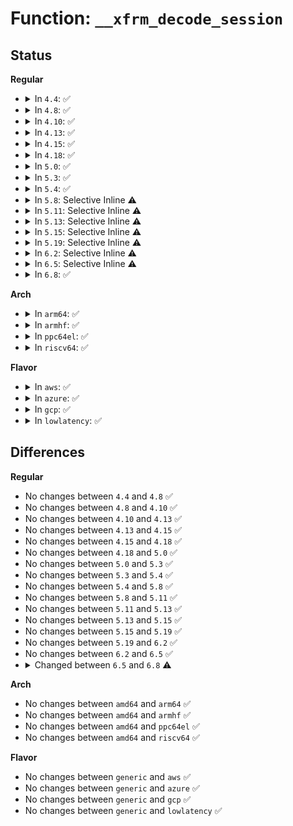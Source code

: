 # Function: <code>__xfrm_decode_session</code>

## Status
<b>Regular</b>
<ul>
<li>
<details>
<summary>In <code>4.4</code>: ✅</summary>

```c
int __xfrm_decode_session(struct sk_buff *skb, struct flowi *fl, unsigned int family, int reverse);
```

**Collision:** Unique Global

**Inline:** No

**Transformation:** False

**Instances:**

```
In net/xfrm/xfrm_policy.c (ffffffff817b11a0)
Location: net/xfrm/xfrm_policy.c:2434
Inline: False
Direct callers:
  - net/ipv4/icmp.c:icmp_route_lookup
  - net/ipv4/icmp.c:icmp_route_lookup
  - net/ipv4/netfilter.c:ip_route_me_harder
  - net/xfrm/xfrm_policy.c:xfrm_policy_queue_process
  - net/xfrm/xfrm_policy.c:xfrm_policy_queue_process
  - net/xfrm/xfrm_policy.c:__xfrm_route_forward
  - net/xfrm/xfrm_policy.c:__xfrm_policy_check
  - net/ipv6/icmp.c:icmpv6_route_lookup
  - net/ipv6/netfilter.c:ip6_route_me_harder
```
**Symbols:**

```
ffffffff817b11a0-ffffffff817b11e6: __xfrm_decode_session (STB_GLOBAL)
```
</details>
</li>
<li>
<details>
<summary>In <code>4.8</code>: ✅</summary>

```c
int __xfrm_decode_session(struct sk_buff *skb, struct flowi *fl, unsigned int family, int reverse);
```

**Collision:** Unique Global

**Inline:** No

**Transformation:** False

**Instances:**

```
In net/xfrm/xfrm_policy.c (ffffffff8181e0f0)
Location: net/xfrm/xfrm_policy.c:2438
Inline: False
Direct callers:
  - net/ipv4/icmp.c:icmp_route_lookup
  - net/ipv4/icmp.c:icmp_route_lookup
  - net/ipv4/netfilter.c:ip_route_me_harder
  - net/xfrm/xfrm_policy.c:__xfrm_route_forward
  - net/xfrm/xfrm_policy.c:__xfrm_policy_check
  - net/xfrm/xfrm_policy.c:xfrm_policy_queue_process
  - net/xfrm/xfrm_policy.c:xfrm_policy_queue_process
  - net/ipv6/icmp.c:icmpv6_route_lookup
  - net/ipv6/netfilter.c:ip6_route_me_harder
```
**Symbols:**

```
ffffffff8181e0f0-ffffffff8181e136: __xfrm_decode_session (STB_GLOBAL)
```
</details>
</li>
<li>
<details>
<summary>In <code>4.10</code>: ✅</summary>

```c
int __xfrm_decode_session(struct sk_buff *skb, struct flowi *fl, unsigned int family, int reverse);
```

**Collision:** Unique Global

**Inline:** No

**Transformation:** False

**Instances:**

```
In net/xfrm/xfrm_policy.c (ffffffff8184f970)
Location: net/xfrm/xfrm_policy.c:2466
Inline: False
Direct callers:
  - net/ipv4/icmp.c:icmp_route_lookup
  - net/ipv4/icmp.c:icmp_route_lookup
  - net/ipv4/netfilter.c:ip_route_me_harder
  - net/xfrm/xfrm_policy.c:__xfrm_route_forward
  - net/xfrm/xfrm_policy.c:__xfrm_policy_check
  - net/xfrm/xfrm_policy.c:xfrm_policy_queue_process
  - net/xfrm/xfrm_policy.c:xfrm_policy_queue_process
  - net/ipv6/icmp.c:icmpv6_route_lookup
  - net/ipv6/netfilter.c:ip6_route_me_harder
```
**Symbols:**

```
ffffffff8184f970-ffffffff8184f9b6: __xfrm_decode_session (STB_GLOBAL)
```
</details>
</li>
<li>
<details>
<summary>In <code>4.13</code>: ✅</summary>

```c
int __xfrm_decode_session(struct sk_buff *skb, struct flowi *fl, unsigned int family, int reverse);
```

**Collision:** Unique Global

**Inline:** No

**Transformation:** False

**Instances:**

```
In net/xfrm/xfrm_policy.c (ffffffff81873580)
Location: net/xfrm/xfrm_policy.c:2412
Inline: False
Direct callers:
  - net/ipv4/netfilter.c:ip_route_me_harder
  - net/xfrm/xfrm_policy.c:__xfrm_route_forward
  - net/xfrm/xfrm_policy.c:__xfrm_policy_check
  - net/xfrm/xfrm_policy.c:xfrm_policy_queue_process
  - net/xfrm/xfrm_policy.c:xfrm_policy_queue_process
  - net/ipv6/icmp.c:icmpv6_route_lookup
  - net/ipv6/netfilter.c:ip6_route_me_harder
```
**Symbols:**

```
ffffffff81873580-ffffffff818735c7: __xfrm_decode_session (STB_GLOBAL)
```
</details>
</li>
<li>
<details>
<summary>In <code>4.15</code>: ✅</summary>

```c
int __xfrm_decode_session(struct sk_buff *skb, struct flowi *fl, unsigned int family, int reverse);
```

**Collision:** Unique Global

**Inline:** No

**Transformation:** False

**Instances:**

```
In net/xfrm/xfrm_policy.c (ffffffff818f3f00)
Location: net/xfrm/xfrm_policy.c:2354
Inline: False
Direct callers:
  - net/ipv4/netfilter.c:ip_route_me_harder
  - net/xfrm/xfrm_policy.c:__xfrm_route_forward
  - net/xfrm/xfrm_policy.c:__xfrm_policy_check
  - net/xfrm/xfrm_policy.c:xfrm_policy_queue_process
  - net/xfrm/xfrm_policy.c:xfrm_policy_queue_process
  - net/ipv6/icmp.c:icmpv6_route_lookup
  - net/ipv6/netfilter.c:ip6_route_me_harder
```
**Symbols:**

```
ffffffff818f3f00-ffffffff818f3f4c: __xfrm_decode_session (STB_GLOBAL)
```
</details>
</li>
<li>
<details>
<summary>In <code>4.18</code>: ✅</summary>

```c
int __xfrm_decode_session(struct sk_buff *skb, struct flowi *fl, unsigned int family, int reverse);
```

**Collision:** Unique Global

**Inline:** No

**Transformation:** False

**Instances:**

```
In net/xfrm/xfrm_policy.c (ffffffff8194a6e0)
Location: net/xfrm/xfrm_policy.c:2364
Inline: False
Direct callers:
  - net/ipv4/netfilter.c:ip_route_me_harder
  - net/xfrm/xfrm_policy.c:__xfrm_route_forward
  - net/xfrm/xfrm_policy.c:__xfrm_policy_check
  - net/xfrm/xfrm_policy.c:xfrm_policy_queue_process
  - net/xfrm/xfrm_policy.c:xfrm_policy_queue_process
  - net/ipv6/icmp.c:icmpv6_route_lookup
  - net/ipv6/netfilter.c:ip6_route_me_harder
```
**Symbols:**

```
ffffffff8194a6e0-ffffffff8194a72b: __xfrm_decode_session (STB_GLOBAL)
```
</details>
</li>
<li>
<details>
<summary>In <code>5.0</code>: ✅</summary>

```c
int __xfrm_decode_session(struct sk_buff *skb, struct flowi *fl, unsigned int family, int reverse);
```

**Collision:** Unique Global

**Inline:** No

**Transformation:** False

**Instances:**

```
In net/xfrm/xfrm_policy.c (ffffffff8197c730)
Location: net/xfrm/xfrm_policy.c:3266
Inline: False
Direct callers:
  - net/ipv4/netfilter.c:ip_route_me_harder
  - net/xfrm/xfrm_policy.c:__xfrm_route_forward
  - net/xfrm/xfrm_policy.c:__xfrm_policy_check
  - net/xfrm/xfrm_policy.c:xfrm_policy_queue_process
  - net/xfrm/xfrm_policy.c:xfrm_policy_queue_process
  - net/ipv6/icmp.c:icmpv6_route_lookup
  - net/ipv6/netfilter.c:ip6_route_me_harder
```
**Symbols:**

```
ffffffff8197c730-ffffffff8197c77b: __xfrm_decode_session (STB_GLOBAL)
```
</details>
</li>
<li>
<details>
<summary>In <code>5.3</code>: ✅</summary>

```c
int __xfrm_decode_session(struct sk_buff *skb, struct flowi *fl, unsigned int family, int reverse);
```

**Collision:** Unique Global

**Inline:** No

**Transformation:** False

**Instances:**

```
In net/xfrm/xfrm_policy.c (ffffffff819e84d0)
Location: net/xfrm/xfrm_policy.c:3473
Inline: False
Direct callers:
  - net/ipv4/netfilter.c:ip_route_me_harder
  - net/xfrm/xfrm_policy.c:__xfrm_route_forward
  - net/xfrm/xfrm_policy.c:__xfrm_policy_check
  - net/xfrm/xfrm_policy.c:xfrm_policy_queue_process
  - net/xfrm/xfrm_policy.c:xfrm_policy_queue_process
  - net/ipv6/icmp.c:icmpv6_route_lookup
  - net/ipv6/netfilter.c:ip6_route_me_harder
```
**Symbols:**

```
ffffffff819e84d0-ffffffff819e8ce2: __xfrm_decode_session (STB_GLOBAL)
```
</details>
</li>
<li>
<details>
<summary>In <code>5.4</code>: ✅</summary>

```c
int __xfrm_decode_session(struct sk_buff *skb, struct flowi *fl, unsigned int family, int reverse);
```

**Collision:** Unique Global

**Inline:** No

**Transformation:** False

**Instances:**

```
In net/xfrm/xfrm_policy.c (ffffffff81a1f4e0)
Location: net/xfrm/xfrm_policy.c:3475
Inline: False
Direct callers:
  - net/ipv4/netfilter.c:ip_route_me_harder
  - net/xfrm/xfrm_policy.c:__xfrm_route_forward
  - net/xfrm/xfrm_policy.c:__xfrm_policy_check
  - net/xfrm/xfrm_policy.c:xfrm_policy_queue_process
  - net/xfrm/xfrm_policy.c:xfrm_policy_queue_process
  - net/ipv6/icmp.c:icmpv6_route_lookup
  - net/ipv6/netfilter.c:ip6_route_me_harder
```
**Symbols:**

```
ffffffff81a1f4e0-ffffffff81a1fcf2: __xfrm_decode_session (STB_GLOBAL)
```
</details>
</li>
<li>
<details>
<summary>In <code>5.8</code>: Selective Inline ⚠️</summary>

```c
int __xfrm_decode_session(struct sk_buff *skb, struct flowi *fl, unsigned int family, int reverse);
```

**Collision:** Unique Global

**Inline:** Selective

**Transformation:** False

**Instances:**

```
In net/xfrm/xfrm_policy.c (ffffffff81b15c3d)
Location: net/xfrm/xfrm_policy.c:3465
Inline: True
Inline callers:
  - net/xfrm/xfrm_policy.c:__xfrm_route_forward
  - net/xfrm/xfrm_policy.c:__xfrm_policy_check
  - net/xfrm/xfrm_policy.c:xfrm_policy_queue_process
  - net/xfrm/xfrm_policy.c:xfrm_policy_queue_process
Direct callers:
  - net/ipv4/netfilter.c:ip_route_me_harder
  - net/ipv6/icmp.c:icmpv6_route_lookup
  - net/ipv6/netfilter.c:ip6_route_me_harder
```
**Symbols:**

```
ffffffff81b126a0-ffffffff81b126ec: __xfrm_decode_session (STB_GLOBAL)
```
</details>
</li>
<li>
<details>
<summary>In <code>5.11</code>: Selective Inline ⚠️</summary>

```c
int __xfrm_decode_session(struct sk_buff *skb, struct flowi *fl, unsigned int family, int reverse);
```

**Collision:** Unique Global

**Inline:** Selective

**Transformation:** False

**Instances:**

```
In net/xfrm/xfrm_policy.c (ffffffff81b240ad)
Location: net/xfrm/xfrm_policy.c:3486
Inline: True
Inline callers:
  - net/xfrm/xfrm_policy.c:__xfrm_route_forward
  - net/xfrm/xfrm_policy.c:__xfrm_policy_check
  - net/xfrm/xfrm_policy.c:xfrm_policy_queue_process
  - net/xfrm/xfrm_policy.c:xfrm_policy_queue_process
Direct callers:
  - net/ipv4/netfilter.c:ip_route_me_harder
  - net/ipv6/icmp.c:icmpv6_route_lookup
  - net/ipv6/netfilter.c:ip6_route_me_harder
```
**Symbols:**

```
ffffffff81b20af0-ffffffff81b20b3c: __xfrm_decode_session (STB_GLOBAL)
```
</details>
</li>
<li>
<details>
<summary>In <code>5.13</code>: Selective Inline ⚠️</summary>

```c
int __xfrm_decode_session(struct sk_buff *skb, struct flowi *fl, unsigned int family, int reverse);
```

**Collision:** Unique Global

**Inline:** Selective

**Transformation:** False

**Instances:**

```
In net/xfrm/xfrm_policy.c (ffffffff81b11cdd)
Location: net/xfrm/xfrm_policy.c:3446
Inline: True
Inline callers:
  - net/xfrm/xfrm_policy.c:__xfrm_route_forward
  - net/xfrm/xfrm_policy.c:__xfrm_policy_check
  - net/xfrm/xfrm_policy.c:xfrm_policy_queue_process
  - net/xfrm/xfrm_policy.c:xfrm_policy_queue_process
Direct callers:
  - net/ipv4/netfilter.c:ip_route_me_harder
  - net/ipv6/icmp.c:icmpv6_route_lookup
  - net/ipv6/netfilter.c:ip6_route_me_harder
```
**Symbols:**

```
ffffffff81b0e590-ffffffff81b0e5dc: __xfrm_decode_session (STB_GLOBAL)
```
</details>
</li>
<li>
<details>
<summary>In <code>5.15</code>: Selective Inline ⚠️</summary>

```c
int __xfrm_decode_session(struct sk_buff *skb, struct flowi *fl, unsigned int family, int reverse);
```

**Collision:** Unique Global

**Inline:** Selective

**Transformation:** False

**Instances:**

```
In net/xfrm/xfrm_policy.c (ffffffff81bd582d)
Location: net/xfrm/xfrm_policy.c:3471
Inline: True
Inline callers:
  - net/xfrm/xfrm_policy.c:__xfrm_route_forward
  - net/xfrm/xfrm_policy.c:__xfrm_policy_check
  - net/xfrm/xfrm_policy.c:xfrm_policy_queue_process
  - net/xfrm/xfrm_policy.c:xfrm_policy_queue_process
Direct callers:
  - net/ipv4/netfilter.c:ip_route_me_harder
  - net/ipv6/icmp.c:icmpv6_route_lookup
  - net/ipv6/netfilter.c:ip6_route_me_harder
```
**Symbols:**

```
ffffffff81bd1a80-ffffffff81bd1acc: __xfrm_decode_session (STB_GLOBAL)
```
</details>
</li>
<li>
<details>
<summary>In <code>5.19</code>: Selective Inline ⚠️</summary>

```c
int __xfrm_decode_session(struct sk_buff *skb, struct flowi *fl, unsigned int family, int reverse);
```

**Collision:** Unique Global

**Inline:** Selective

**Transformation:** False

**Instances:**

```
In net/xfrm/xfrm_policy.c (ffffffff81d6c06e)
Location: net/xfrm/xfrm_policy.c:3473
Inline: True
Inline callers:
  - net/xfrm/xfrm_policy.c:__xfrm_route_forward
  - net/xfrm/xfrm_policy.c:__xfrm_policy_check
  - net/xfrm/xfrm_policy.c:xfrm_policy_queue_process
  - net/xfrm/xfrm_policy.c:xfrm_policy_queue_process
Direct callers:
  - net/ipv4/netfilter.c:ip_route_me_harder
  - net/ipv6/icmp.c:icmpv6_route_lookup
  - net/ipv6/netfilter.c:ip6_route_me_harder
```
**Symbols:**

```
ffffffff81d67c00-ffffffff81d67c58: __xfrm_decode_session (STB_GLOBAL)
```
</details>
</li>
<li>
<details>
<summary>In <code>6.2</code>: Selective Inline ⚠️</summary>

```c
int __xfrm_decode_session(struct sk_buff *skb, struct flowi *fl, unsigned int family, int reverse);
```

**Collision:** Unique Global

**Inline:** Selective

**Transformation:** False

**Instances:**

```
In net/xfrm/xfrm_policy.c (ffffffff81f373ce)
Location: net/xfrm/xfrm_policy.c:3547
Inline: True
Inline callers:
  - net/xfrm/xfrm_policy.c:__xfrm_route_forward
  - net/xfrm/xfrm_policy.c:__xfrm_policy_check
  - net/xfrm/xfrm_policy.c:xfrm_policy_queue_process
  - net/xfrm/xfrm_policy.c:xfrm_policy_queue_process
Direct callers:
  - net/ipv4/netfilter.c:ip_route_me_harder
  - net/ipv6/icmp.c:icmpv6_route_lookup
  - net/ipv6/netfilter.c:ip6_route_me_harder
```
**Symbols:**

```
ffffffff81f32c70-ffffffff81f32cc8: __xfrm_decode_session (STB_GLOBAL)
```
</details>
</li>
<li>
<details>
<summary>In <code>6.5</code>: Selective Inline ⚠️</summary>

```c
int __xfrm_decode_session(struct sk_buff *skb, struct flowi *fl, unsigned int family, int reverse);
```

**Collision:** Unique Global

**Inline:** Selective

**Transformation:** False

**Instances:**

```
In net/xfrm/xfrm_policy.c (ffffffff81f96d8e)
Location: net/xfrm/xfrm_policy.c:3557
Inline: True
Inline callers:
  - net/xfrm/xfrm_policy.c:__xfrm_route_forward
  - net/xfrm/xfrm_policy.c:__xfrm_policy_check
  - net/xfrm/xfrm_policy.c:xfrm_policy_queue_process
  - net/xfrm/xfrm_policy.c:xfrm_policy_queue_process
Direct callers:
  - net/ipv4/netfilter.c:ip_route_me_harder
  - net/ipv6/icmp.c:icmpv6_route_lookup
  - net/ipv6/netfilter.c:ip6_route_me_harder
```
**Symbols:**

```
ffffffff81f93df0-ffffffff81f93e48: __xfrm_decode_session (STB_GLOBAL)
```
</details>
</li>
<li>
<details>
<summary>In <code>6.8</code>: ✅</summary>

```c
int __xfrm_decode_session(struct net *net, struct sk_buff *skb, struct flowi *fl, unsigned int family, int reverse);
```

**Collision:** Unique Global

**Inline:** No

**Transformation:** False

**Instances:**

```
In net/xfrm/xfrm_policy.c (ffffffff8205b4a0)
Location: net/xfrm/xfrm_policy.c:3458
Inline: False
Direct callers:
  - net/ipv4/netfilter.c:ip_route_me_harder
  - net/xfrm/xfrm_policy.c:__xfrm_route_forward
  - net/xfrm/xfrm_policy.c:__xfrm_policy_check
  - net/xfrm/xfrm_policy.c:xfrm_policy_queue_process
  - net/xfrm/xfrm_policy.c:xfrm_policy_queue_process
  - net/ipv6/icmp.c:icmpv6_route_lookup
  - net/ipv6/netfilter.c:ip6_route_me_harder
```
**Symbols:**

```
ffffffff8205b4a0-ffffffff8205b736: __xfrm_decode_session (STB_GLOBAL)
```
</details>
</li>
</ul>
<b>Arch</b>
<ul>
<li>
<details>
<summary>In <code>arm64</code>: ✅</summary>

```c
int __xfrm_decode_session(struct sk_buff *skb, struct flowi *fl, unsigned int family, int reverse);
```

**Collision:** Unique Global

**Inline:** No

**Transformation:** False

**Instances:**

```
In net/xfrm/xfrm_policy.c (ffff800010cdb470)
Location: net/xfrm/xfrm_policy.c:3475
Inline: False
Direct callers:
  - net/ipv4/netfilter.c:ip_route_me_harder
  - net/xfrm/xfrm_policy.c:__xfrm_route_forward
  - net/xfrm/xfrm_policy.c:__xfrm_policy_check
  - net/xfrm/xfrm_policy.c:xfrm_policy_queue_process
  - net/xfrm/xfrm_policy.c:xfrm_policy_queue_process
  - net/ipv6/icmp.c:icmpv6_route_lookup
  - net/ipv6/netfilter.c:ip6_route_me_harder
```
**Symbols:**

```
ffff800010cdb470-ffff800010cdbba4: __xfrm_decode_session (STB_GLOBAL)
```
</details>
</li>
<li>
<details>
<summary>In <code>armhf</code>: ✅</summary>

```c
int __xfrm_decode_session(struct sk_buff *skb, struct flowi *fl, unsigned int family, int reverse);
```

**Collision:** Unique Global

**Inline:** No

**Transformation:** False

**Instances:**

```
In net/xfrm/xfrm_policy.c (c0de5de0)
Location: net/xfrm/xfrm_policy.c:3475
Inline: False
Direct callers:
  - net/ipv4/netfilter.c:ip_route_me_harder
  - net/xfrm/xfrm_policy.c:__xfrm_route_forward
  - net/xfrm/xfrm_policy.c:__xfrm_policy_check
  - net/xfrm/xfrm_policy.c:xfrm_policy_queue_process
  - net/xfrm/xfrm_policy.c:xfrm_policy_queue_process
  - net/ipv6/icmp.c:icmpv6_route_lookup
  - net/ipv6/netfilter.c:ip6_route_me_harder
```
**Symbols:**

```
c0de5de0-c0de669c: __xfrm_decode_session (STB_GLOBAL)
```
</details>
</li>
<li>
<details>
<summary>In <code>ppc64el</code>: ✅</summary>

```c
int __xfrm_decode_session(struct sk_buff *skb, struct flowi *fl, unsigned int family, int reverse);
```

**Collision:** Unique Global

**Inline:** No

**Transformation:** False

**Instances:**

```
In net/xfrm/xfrm_policy.c (c000000000e00480)
Location: net/xfrm/xfrm_policy.c:3475
Inline: False
Direct callers:
  - net/ipv4/netfilter.c:ip_route_me_harder
  - net/xfrm/xfrm_policy.c:__xfrm_route_forward
  - net/xfrm/xfrm_policy.c:__xfrm_policy_check
  - net/xfrm/xfrm_policy.c:xfrm_policy_queue_process
  - net/xfrm/xfrm_policy.c:xfrm_policy_queue_process
  - net/ipv6/icmp.c:icmpv6_route_lookup
  - net/ipv6/netfilter.c:ip6_route_me_harder
```
**Symbols:**

```
c000000000e00480-c000000000e00ed8: __xfrm_decode_session (STB_GLOBAL)
```
</details>
</li>
<li>
<details>
<summary>In <code>riscv64</code>: ✅</summary>

```c
int __xfrm_decode_session(struct sk_buff *skb, struct flowi *fl, unsigned int family, int reverse);
```

**Collision:** Unique Global

**Inline:** No

**Transformation:** False

**Instances:**

```
In net/xfrm/xfrm_policy.c (ffffffe00082cda0)
Location: net/xfrm/xfrm_policy.c:3475
Inline: False
Direct callers:
  - net/ipv4/netfilter.c:ip_route_me_harder
  - net/xfrm/xfrm_policy.c:__xfrm_route_forward
  - net/xfrm/xfrm_policy.c:__xfrm_policy_check
  - net/xfrm/xfrm_policy.c:xfrm_policy_queue_process
  - net/xfrm/xfrm_policy.c:xfrm_policy_queue_process
  - net/ipv6/icmp.c:icmpv6_route_lookup
  - net/ipv6/netfilter.c:ip6_route_me_harder
```
**Symbols:**

```
ffffffe00082cda0-ffffffe00082d3b2: __xfrm_decode_session (STB_GLOBAL)
```
</details>
</li>
</ul>
<b>Flavor</b>
<ul>
<li>
<details>
<summary>In <code>aws</code>: ✅</summary>

```c
int __xfrm_decode_session(struct sk_buff *skb, struct flowi *fl, unsigned int family, int reverse);
```

**Collision:** Unique Global

**Inline:** No

**Transformation:** False

**Instances:**

```
In net/xfrm/xfrm_policy.c (ffffffff819beb70)
Location: net/xfrm/xfrm_policy.c:3475
Inline: False
Direct callers:
  - net/ipv4/netfilter.c:ip_route_me_harder
  - net/xfrm/xfrm_policy.c:__xfrm_route_forward
  - net/xfrm/xfrm_policy.c:__xfrm_policy_check
  - net/xfrm/xfrm_policy.c:xfrm_policy_queue_process
  - net/xfrm/xfrm_policy.c:xfrm_policy_queue_process
  - net/ipv6/icmp.c:icmpv6_route_lookup
  - net/ipv6/netfilter.c:ip6_route_me_harder
```
**Symbols:**

```
ffffffff819beb70-ffffffff819bf382: __xfrm_decode_session (STB_GLOBAL)
```
</details>
</li>
<li>
<details>
<summary>In <code>azure</code>: ✅</summary>

```c
int __xfrm_decode_session(struct sk_buff *skb, struct flowi *fl, unsigned int family, int reverse);
```

**Collision:** Unique Global

**Inline:** No

**Transformation:** False

**Instances:**

```
In net/xfrm/xfrm_policy.c (ffffffff8197b960)
Location: net/xfrm/xfrm_policy.c:3475
Inline: False
Direct callers:
  - net/ipv4/netfilter.c:ip_route_me_harder
  - net/xfrm/xfrm_policy.c:__xfrm_route_forward
  - net/xfrm/xfrm_policy.c:__xfrm_policy_check
  - net/xfrm/xfrm_policy.c:xfrm_policy_queue_process
  - net/xfrm/xfrm_policy.c:xfrm_policy_queue_process
  - net/ipv6/icmp.c:icmpv6_route_lookup
  - net/ipv6/netfilter.c:ip6_route_me_harder
```
**Symbols:**

```
ffffffff8197b960-ffffffff8197c172: __xfrm_decode_session (STB_GLOBAL)
```
</details>
</li>
<li>
<details>
<summary>In <code>gcp</code>: ✅</summary>

```c
int __xfrm_decode_session(struct sk_buff *skb, struct flowi *fl, unsigned int family, int reverse);
```

**Collision:** Unique Global

**Inline:** No

**Transformation:** False

**Instances:**

```
In net/xfrm/xfrm_policy.c (ffffffff81a295f0)
Location: net/xfrm/xfrm_policy.c:3475
Inline: False
Direct callers:
  - net/ipv4/netfilter.c:ip_route_me_harder
  - net/xfrm/xfrm_policy.c:__xfrm_route_forward
  - net/xfrm/xfrm_policy.c:__xfrm_policy_check
  - net/xfrm/xfrm_policy.c:xfrm_policy_queue_process
  - net/xfrm/xfrm_policy.c:xfrm_policy_queue_process
  - net/ipv6/icmp.c:icmpv6_route_lookup
  - net/ipv6/netfilter.c:ip6_route_me_harder
```
**Symbols:**

```
ffffffff81a295f0-ffffffff81a29e02: __xfrm_decode_session (STB_GLOBAL)
```
</details>
</li>
<li>
<details>
<summary>In <code>lowlatency</code>: ✅</summary>

```c
int __xfrm_decode_session(struct sk_buff *skb, struct flowi *fl, unsigned int family, int reverse);
```

**Collision:** Unique Global

**Inline:** No

**Transformation:** False

**Instances:**

```
In net/xfrm/xfrm_policy.c (ffffffff81a34b80)
Location: net/xfrm/xfrm_policy.c:3475
Inline: False
Direct callers:
  - net/ipv4/netfilter.c:ip_route_me_harder
  - net/xfrm/xfrm_policy.c:__xfrm_route_forward
  - net/xfrm/xfrm_policy.c:__xfrm_policy_check
  - net/xfrm/xfrm_policy.c:xfrm_policy_queue_process
  - net/xfrm/xfrm_policy.c:xfrm_policy_queue_process
  - net/ipv6/icmp.c:icmpv6_route_lookup
  - net/ipv6/netfilter.c:ip6_route_me_harder
```
**Symbols:**

```
ffffffff81a34b80-ffffffff81a35392: __xfrm_decode_session (STB_GLOBAL)
```
</details>
</li>
</ul>

## Differences
<b>Regular</b>
<ul>
<li>
No changes between <code>4.4</code> and <code>4.8</code> ✅
</li>
<li>
No changes between <code>4.8</code> and <code>4.10</code> ✅
</li>
<li>
No changes between <code>4.10</code> and <code>4.13</code> ✅
</li>
<li>
No changes between <code>4.13</code> and <code>4.15</code> ✅
</li>
<li>
No changes between <code>4.15</code> and <code>4.18</code> ✅
</li>
<li>
No changes between <code>4.18</code> and <code>5.0</code> ✅
</li>
<li>
No changes between <code>5.0</code> and <code>5.3</code> ✅
</li>
<li>
No changes between <code>5.3</code> and <code>5.4</code> ✅
</li>
<li>
No changes between <code>5.4</code> and <code>5.8</code> ✅
</li>
<li>
No changes between <code>5.8</code> and <code>5.11</code> ✅
</li>
<li>
No changes between <code>5.11</code> and <code>5.13</code> ✅
</li>
<li>
No changes between <code>5.13</code> and <code>5.15</code> ✅
</li>
<li>
No changes between <code>5.15</code> and <code>5.19</code> ✅
</li>
<li>
No changes between <code>5.19</code> and <code>6.2</code> ✅
</li>
<li>
No changes between <code>6.2</code> and <code>6.5</code> ✅
</li>
<li>
<details>
<summary>Changed between <code>6.5</code> and <code>6.8</code> ⚠️</summary>
<ul>
<li>
<b>Param added. </b>
<code>struct net *net</code>
</li>
<li>
<b>Param reordered. </b>
<code>skb, fl, family, reverse</code> ➡️ <code>net, skb, fl, family, reverse</code>
</li>
</ul>
</details>
</li>
</ul>
<b>Arch</b>
<ul>
<li>
No changes between <code>amd64</code> and <code>arm64</code> ✅
</li>
<li>
No changes between <code>amd64</code> and <code>armhf</code> ✅
</li>
<li>
No changes between <code>amd64</code> and <code>ppc64el</code> ✅
</li>
<li>
No changes between <code>amd64</code> and <code>riscv64</code> ✅
</li>
</ul>
<b>Flavor</b>
<ul>
<li>
No changes between <code>generic</code> and <code>aws</code> ✅
</li>
<li>
No changes between <code>generic</code> and <code>azure</code> ✅
</li>
<li>
No changes between <code>generic</code> and <code>gcp</code> ✅
</li>
<li>
No changes between <code>generic</code> and <code>lowlatency</code> ✅
</li>
</ul>
